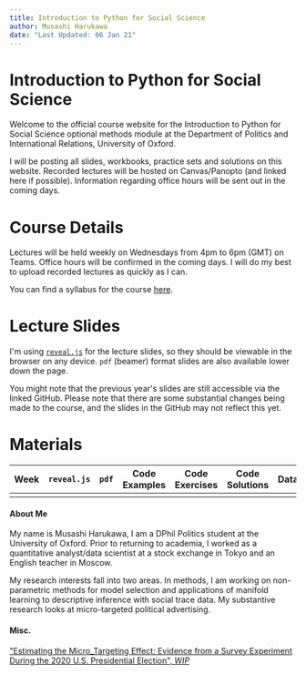 ```yaml
---
title: Introduction to Python for Social Science
author: Musashi Harukawa
date: "Last Updated: 06 Jan 21"
---
```


# Introduction to Python for Social Science

Welcome to the official course website for the Introduction to Python for Social Science optional methods module at the Department of Politics and International Relations, University of Oxford.

I will be posting all slides, workbooks, practice sets and solutions on this website. Recorded lectures will be hosted on Canvas/Panopto (and linked here if possible). Information regarding office hours will be sent out in the coming days.

# Course Details

Lectures will be held weekly on Wednesdays from 4pm to 6pm (GMT) on Teams. Office hours will be confirmed in the coming days. I will do my best to upload recorded lectures as quickly as I can.

You can find a syllabus for the course [here](/dpir-intro-python/syllabus.pdf).

# Lecture Slides

I'm using [`reveal.js`](https://revealjs.com/#/) for the lecture slides, so they should be viewable in the browser on any device. `pdf` (beamer) format slides are also available lower down the page.

You might note that the previous year's slides are still accessible via the linked GitHub. Please note that there are some substantial changes being made to the course, and the slides in the GitHub may not reflect this yet.

<!-- 1. [Introduction to Python and the Development Environment](/dpir-intro-python/Week1/lecture.html) -->
<!-- 2. [Data Structures and `pandas` I](/dpir-intro-python/Week2/lecture.html)
3. [Data Structures and `pandas` II](/dpir-intro-python/Week3/lecture.html)
4. [Data Visualisation](/dpir-intro-python/Week4/lecture.html)
5. [Machine Learning with `scikit-learn` I](/dpir-intro-python/Week5/lecture.html)
6. [Machine Learning with `scikit-learn` II](/dpir-intro-python/Week6/lecture.html)
7. [Mining the Web](/dpir-intro-python/Week7/lecture.html)
8. [Introduction to Natural Language Processing](/dpir-intro-python/Week8/lecture.html) -->


# Materials

| Week | `reveal.js` | `pdf` | Code Examples | Code Exercises | Code Solutions | Data |
| ---- | ----------- | ----- | ------------- | -------------- | -------------- | ---- |
|      |             |       |               |                |                |      |

<!-- | 1    | [slides](/dpir-intro-python/Week1/lecture.html) | [pdf](/dpir-intro-python/Week1/lecture.pdf) | [examples](/dpir-intro-python/Week1/examples.ipynb) | [exercises](/dpir-intro-python/Week1/exercises.ipynb) | [solutions](/dpir-intro-python/Week1/solutions.ipynb) | None                                                | -->
<!-- | 2    | [slides](/dpir-intro-python/Week2/lecture.html) | [pdf](/dpir-intro-python/Week2/lecture.pdf) | [examples](/dpir-intro-python/Week2/examples.ipynb) | [exercises](/dpir-intro-python/Week2/exercises.ipynb) | [solutions](/dpir-intro-python/Week2/solutions.ipynb) | [BES](/dpir-intro-python/Week2/data/data_week2.zip) | -->
<!-- | 3    | [slides](/dpir-intro-python/Week3/lecture.html) | [pdf](/dpir-intro-python/Week3/lecture.pdf) | [examples](/dpir-intro-python/Week3/examples.ipynb) | [exercises](/dpir-intro-python/Week3/exercises.ipynb) | [solutions](/dpir-intro-python/Week3/solutions.ipynb) |                                                     | -->
<!-- | 4    | [slides](/dpir-intro-python/Week4/lecture.html) | [pdf](/dpir-intro-python/Week4/lecture.pdf) | [examples](/dpir-intro-python/Week4/examples.ipynb) | [exercises](/dpir-intro-python/Week4/exercises.ipynb) | [solutions](/dpir-intro-python/Week4/solutions.ipynb) |                                                     | -->
<!-- | 5    | [slides](/dpir-intro-python/Week5/lecture.html) | [pdf](/dpir-intro-python/Week5/lecture.pdf) | [examples](/dpir-intro-python/Week5/examples.ipynb) | [exercises](/dpir-intro-python/Week5/exercises.ipynb) | [solutions](/dpir-intro-python/Week5/solutions.ipynb) |                                                     | -->
<!-- | 6    | [slides](/dpir-intro-python/Week6/lecture.html) | [pdf](/dpir-intro-python/Week6/lecture.pdf) | [examples](/dpir-intro-python/Week6/examples.ipynb) | [exercises](/dpir-intro-python/Week6/exercises.ipynb) | [solutions](/dpir-intro-python/Week6/solutions.ipynb) |                                                     | -->
<!-- | 7    | [slides](/dpir-intro-python/Week7/lecture.html) | [pdf](/dpir-intro-python/Week7/lecture.pdf) | [examples](/dpir-intro-python/Week7/examples.ipynb) | [exercises](/dpir-intro-python/Week7/exercises.ipynb) | [solutions](/dpir-intro-python/Week7/solutions.ipynb) |                                                     | -->
<!-- | 8    | [slides](/dpir-intro-python/Week8/lecture.html) | [pdf](/dpir-intro-python/Week8/lecture.pdf) | [examples](/dpir-intro-python/Week8/examples.ipynb) | [exercises](/dpir-intro-python/Week8/exercises.ipynb) | [solutions](/dpir-intro-python/Week8/solutions.ipynb) |                                                     | -->



<!--Replaceable with regex s\/dpir-intro-python/(Week[2-3])/([a-z]*)\.([a-z]*)//dpir-intro-python/(Week[2-3])/([a-z]*)\.([a-z]*)\g-->

#### About Me

My name is Musashi Harukawa, I am a DPhil Politics student at the University of Oxford. Prior to returning to academia, I worked as a quantitative analyst/data scientist at a stock exchange in Tokyo and an English teacher in Moscow.

My research interests fall into two areas. In methods, I am working on non-parametric methods for model selection and applications of manifold learning to descriptive inference with social trace data. My substantive research looks at micro-targeted political advertising.

#### Misc.

["Estimating the Micro_Targeting Effect: Evidence from a Survey Experiment During the 2020 U.S. Presidential Election", _WIP_](/misc_presentations/draft4.pdf)
